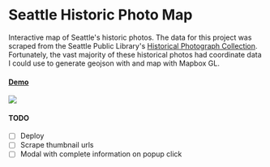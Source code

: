 # Seattle Historic Photo Map

Interactive map of Seattle's historic photos.  The data for this project was scraped from the Seattle Public Library's [Historical Photograph Collection](https://cdm16118.contentdm.oclc.org/digital/collection/p15015coll4).  Fortunately, the vast majority of these historical photos had coordinate data I could use to generate geojson with and map with Mapbox GL.

#### [Demo]([historicseattle.netlify.com](https://historicseattle.netlify.com/))

![](https://i.imgur.com/zajJWdj.png?1)

#### TODO

- [ ] Deploy
- [ ] Scrape thumbnail urls
- [ ] Modal with complete information on popup click